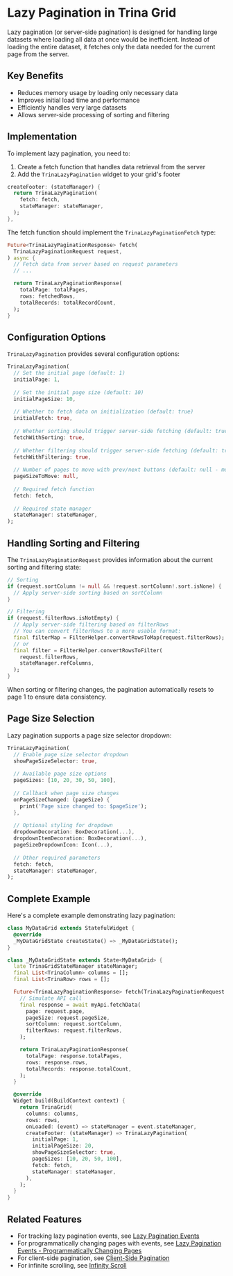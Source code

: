 # Lazy Pagination in Trina Grid

Lazy pagination (or server-side pagination) is designed for handling large datasets where loading all data at once would be inefficient. Instead of loading the entire dataset, it fetches only the data needed for the current page from the server.

## Key Benefits

- Reduces memory usage by loading only necessary data
- Improves initial load time and performance
- Efficiently handles very large datasets
- Allows server-side processing of sorting and filtering

## Implementation

To implement lazy pagination, you need to:

1. Create a fetch function that handles data retrieval from the server
2. Add the `TrinaLazyPagination` widget to your grid's footer

```dart
createFooter: (stateManager) {
  return TrinaLazyPagination(
    fetch: fetch,
    stateManager: stateManager,
  );
},
```

The fetch function should implement the `TrinaLazyPaginationFetch` type:

```dart
Future<TrinaLazyPaginationResponse> fetch(
  TrinaLazyPaginationRequest request,
) async {
  // Fetch data from server based on request parameters
  // ...

  return TrinaLazyPaginationResponse(
    totalPage: totalPages,
    rows: fetchedRows,
    totalRecords: totalRecordCount,
  );
}
```

## Configuration Options

`TrinaLazyPagination` provides several configuration options:

```dart
TrinaLazyPagination(
  // Set the initial page (default: 1)
  initialPage: 1,
  
  // Set the initial page size (default: 10)
  initialPageSize: 10,
  
  // Whether to fetch data on initialization (default: true)
  initialFetch: true,
  
  // Whether sorting should trigger server-side fetching (default: true)
  fetchWithSorting: true,
  
  // Whether filtering should trigger server-side fetching (default: true)
  fetchWithFiltering: true,
  
  // Number of pages to move with prev/next buttons (default: null - moves by visible page count)
  pageSizeToMove: null,
  
  // Required fetch function
  fetch: fetch,
  
  // Required state manager
  stateManager: stateManager,
);
```

## Handling Sorting and Filtering

The `TrinaLazyPaginationRequest` provides information about the current sorting and filtering state:

```dart
// Sorting
if (request.sortColumn != null && !request.sortColumn!.sort.isNone) {
  // Apply server-side sorting based on sortColumn
}

// Filtering
if (request.filterRows.isNotEmpty) {
  // Apply server-side filtering based on filterRows
  // You can convert filterRows to a more usable format:
  final filterMap = FilterHelper.convertRowsToMap(request.filterRows);
  // or
  final filter = FilterHelper.convertRowsToFilter(
    request.filterRows,
    stateManager.refColumns,
  );
}
```

When sorting or filtering changes, the pagination automatically resets to page 1 to ensure data consistency.

## Page Size Selection

Lazy pagination supports a page size selector dropdown:

```dart
TrinaLazyPagination(
  // Enable page size selector dropdown
  showPageSizeSelector: true,
  
  // Available page size options
  pageSizes: [10, 20, 30, 50, 100],
  
  // Callback when page size changes
  onPageSizeChanged: (pageSize) {
    print('Page size changed to: $pageSize');
  },
  
  // Optional styling for dropdown
  dropdownDecoration: BoxDecoration(...),
  dropdownItemDecoration: BoxDecoration(...),
  pageSizeDropdownIcon: Icon(...),
  
  // Other required parameters
  fetch: fetch,
  stateManager: stateManager,
);
```

## Complete Example

Here's a complete example demonstrating lazy pagination:

```dart
class MyDataGrid extends StatefulWidget {
  @override
  _MyDataGridState createState() => _MyDataGridState();
}

class _MyDataGridState extends State<MyDataGrid> {
  late TrinaGridStateManager stateManager;
  final List<TrinaColumn> columns = [];
  final List<TrinaRow> rows = [];

  Future<TrinaLazyPaginationResponse> fetch(TrinaLazyPaginationRequest request) async {
    // Simulate API call
    final response = await myApi.fetchData(
      page: request.page,
      pageSize: request.pageSize,
      sortColumn: request.sortColumn,
      filterRows: request.filterRows,
    );

    return TrinaLazyPaginationResponse(
      totalPage: response.totalPages,
      rows: response.rows,
      totalRecords: response.totalCount,
    );
  }

  @override
  Widget build(BuildContext context) {
    return TrinaGrid(
      columns: columns,
      rows: rows,
      onLoaded: (event) => stateManager = event.stateManager,
      createFooter: (stateManager) => TrinaLazyPagination(
        initialPage: 1,
        initialPageSize: 20,
        showPageSizeSelector: true,
        pageSizes: [10, 20, 50, 100],
        fetch: fetch,
        stateManager: stateManager,
      ),
    );
  }
}
```

## Related Features

- For tracking lazy pagination events, see [Lazy Pagination Events](lazy-pagination-events.md)
- For programmatically changing pages with events, see [Lazy Pagination Events - Programmatically Changing Pages](lazy-pagination-events.md#programmatically-changing-pages-with-events)
- For client-side pagination, see [Client-Side Pagination](pagination-client.md)
- For infinite scrolling, see [Infinity Scroll](infinity-scroll.md)

